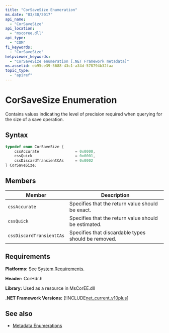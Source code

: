 ```yaml
---
title: "CorSaveSize Enumeration"
ms.date: "03/30/2017"
api_name: 
  - "CorSaveSize"
api_location: 
  - "mscoree.dll"
api_type: 
  - "COM"
f1_keywords: 
  - "CorSaveSize"
helpviewer_keywords: 
  - "CorSaveSize enumeration [.NET Framework metadata]"
ms.assetid: eb95ce39-5688-43c1-a34d-578794b32faa
topic_type: 
  - "apiref"
---
```

# CorSaveSize Enumeration
Contains values indicating the level of precision required when querying for the size of a save operation.  
  
## Syntax  
  
```cpp  
typedef enum CorSaveSize {  
    cssAccurate                = 0x0000,   
    cssQuick                   = 0x0001,   
    cssDiscardTransientCAs     = 0x0002  
} CorSaveSize;  
```  
  
## Members  
  
|Member|Description|  
|------------|-----------------|  
|`cssAccurate`|Specifies that the return value should be exact.|  
|`cssQuick`|Specifies that the return value should be estimated.|  
|`cssDiscardTransientCAs`|Specifies that discardable types should be removed.|  
  
## Requirements  
 **Platforms:** See [System Requirements](../../../../docs/framework/get-started/system-requirements.md).  
  
 **Header:** CorHdr.h  
  
 **Library:** Used as a resource in MsCorEE.dll  
  
 **.NET Framework Versions:** [!INCLUDE[net_current_v10plus](../../../../includes/net-current-v10plus-md.md)]  
  
## See also

- [Metadata Enumerations](../../../../docs/framework/unmanaged-api/metadata/metadata-enumerations.md)
